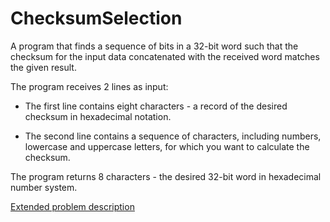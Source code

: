 # ChecksumSelection
A program that finds a sequence of bits in a 32-bit word such that the checksum for the input data concatenated with the received word matches the given result.

The program receives 2 lines as input:

- The first line contains eight characters - a record of the desired checksum in hexadecimal notation.

- The second line contains a sequence of characters, including numbers, lowercase and uppercase letters, for which you want to calculate the checksum.

The program returns 8 characters - the desired 32-bit word in hexadecimal number system.

[Extended problem description](https://stepik.org/lesson/59926/step/1?unit=40893)
